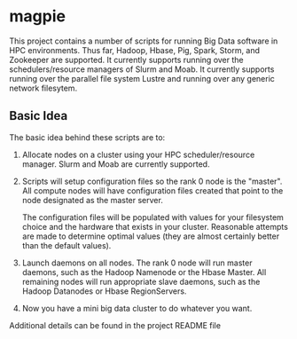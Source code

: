 magpie
======

This project contains a number of scripts for running Big Data
software in HPC environments.  Thus far, Hadoop, Hbase, Pig, Spark,
Storm, and Zookeeper are supported.  It currently supports running
over the schedulers/resource managers of Slurm and Moab.  It currently
supports running over the parallel file system Lustre and running over
any generic network filesytem.

Basic Idea
----------

The basic idea behind these scripts are to:

1) Allocate nodes on a cluster using your HPC scheduler/resource
   manager.  Slurm and Moab are currently supported.

2) Scripts will setup configuration files so the rank 0 node is
   the "master".  All compute nodes will have configuration files
   created that point to the node designated as the master server.

   The configuration files will be populated with values for your
   filesystem choice and the hardware that exists in your cluster.
   Reasonable attempts are made to determine optimal values (they are
   almost certainly better than the default values).

3) Launch daemons on all nodes.  The rank 0 node will run master
   daemons, such as the Hadoop Namenode or the Hbase Master.  All
   remaining nodes will run appropriate slave daemons, such as the
   Hadoop Datanodes or Hbase RegionServers.

4) Now you have a mini big data cluster to do whatever you want.

Additional details can be found in the project README file
